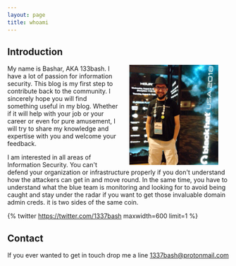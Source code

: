 ```yaml
---
layout: page
title: whoami
---
```

## Introduction

<img src="assets\images\Bashar.jpg" alt="1337bash Photo" title="1337bash Photo" hspace="25" width="40%" align="right"/> My name is Bashar, AKA 133bash. I have a lot of passion for information security. This blog is my first step to contribute back to the community. I sincerely hope you will find something useful in my blog. Whether if it will help with your job or your career or even for pure amusement, I will try to share my knowledge and expertise with you and welcome your feedback.

I am interested in all areas of Information Security. You can't defend your organization or infrastructure properly if you don't understand how the attackers can get in and move round. In the same time, you have to understand what the blue team is monitoring and looking for to avoid being caught and stay under the radar if you want to get those invaluable domain admin creds. it is two sides of the same coin.

{% twitter https://twitter.com/1337bash maxwidth=600 limit=1 %}

## Contact

If you ever wanted to get in touch drop me a line 
[1337bash@protonmail.com](mailto:1337bash@protonmail.com)
